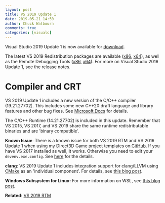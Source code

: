 ```yaml
---
layout: post
title: VS 2019 Update 1
date: 2019-05-21 14:50
author: Chuck Walbourn
comments: true
categories: [visualc]
---
```


Visual Studio 2019 Update 1 is now available for [download](https://visualstudio.microsoft.com/downloads/).
<!--more-->

The latest VS 2019 Redistribution packages are available ([x86](https://aka.ms/vs/16/release/VC_redist.x86.exe), [x64](https://aka.ms/vs/16/release/VC_redist.x64.exe)), as well as the Remote Debugging Tools ([x86](https://aka.ms/vs/16/release/RemoteTools.x86ret.enu.exe), [x64](https://aka.ms/vs/16/release/RemoteTools.amd64ret.enu.exe)). For more on Visual Studio 2019 Update 1, see the release notes.

<h1>Compiler and CRT</h1>

VS 2019 Update 1 includes a new version of the C/C++ compiler (19.21.27702). This includes some new C++20 draft language and library features and other bug fixes. See [Microsoft Docs](https://ocs.microsoft.com/en-us/cpp/overview/cpp-conformance-improvements?view=vs-2019#improvements_161) for details.

The C/C++ Runtime (14.21.27702) is included in this update. Remember that VS 2015, VS 2017, and VS 2019 share the same runtime redistributable binaries and are 'binary compatible'.

<strong>Known Issue</strong>: There is a known issue for both VS 2019 RTM and VS 2019 Update 1 when using my Direct3D Game project templates on [GitHub](https://github.com/walbourn/directx-vs-templates/releases). If you have VS 2017 installed as well, it works. Otherwise you need to edit your ``devenv.exe.config``. See [here](https://developercommunity.visualstudio.com/content/problem/572125/visual-studio-2019-doesnt-handle-14000-assembly-re.html) for the details.

<strong>clang</strong>: VS 2019 Update 1 includes integration support for clang/LLVM using [CMake](https://devblogs.microsoft.com/cppblog/visual-studio-cmake-support-clang-llvm-cmake-3-14-vcpkg-and-performance-improvements/) as an 'individual component'. For details, see [this blog post](https://devblogs.microsoft.com/cppblog/clang-llvm-support-in-visual-studio/).

<strong>Windows Subsystem for Linux:</strong> For more information on WSL, see [this blog post](https://devblogs.microsoft.com/cppblog/c-with-visual-studio-2019-and-windows-subsystem-for-linux-wsl).

<strong>Related</strong>: <a href="https://walbourn.github.io/visual-studio-2019/">VS 2019 RTM</a>
